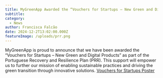 ```yaml
---
title: MyGreenApp Awarded the “Vouchers for Startups – New Green and Digital Products” under the PRR
subtitle: 
category:
  - News
author: Francisca Falcão
date: 2024-12-2T13:02:00.000Z
featureImage: /uploads/prr.png
---
```

MyGreenApp is proud to announce that we have been awarded the “Vouchers for Startups – New Green and Digital Products” as part of the Portuguese Recovery and Resilience Plan (PRR). This support will empower us to further our mission of enabling sustainable practices and driving the green transition through innovative solutions.
[Vouchers for Startups Poster](~/assets/uploads/prr.png)

